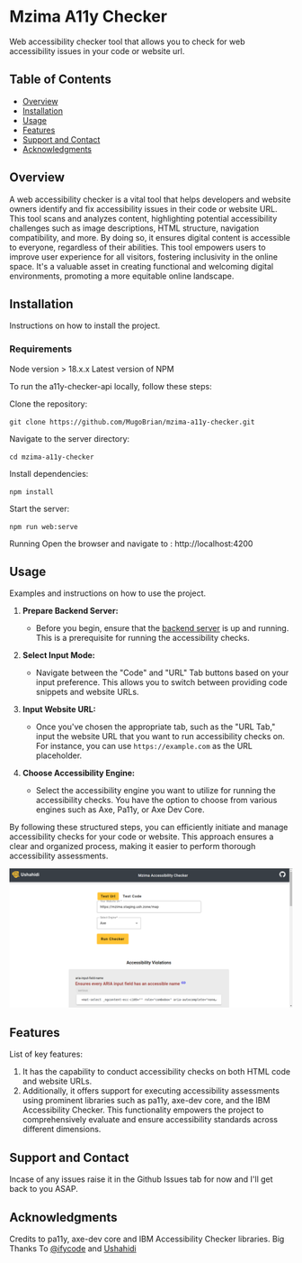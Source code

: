 # Mzima A11y Checker

Web accessibility checker tool that allows you to check for web accessibility issues in your code or website url.

## Table of Contents

- [Overview](#overview)
- [Installation](#installation)
- [Usage](#usage)
- [Features](#features)
- [Support and Contact](#support-and-contact)
- [Acknowledgments](#acknowledgments)

## Overview
A web accessibility checker is a vital tool that helps developers and website owners identify and fix accessibility issues in their code or website URL. 
This tool scans and analyzes content, highlighting potential accessibility challenges such as image descriptions, HTML structure, navigation compatibility, and more. By doing so, it ensures digital content is accessible to everyone, regardless of their abilities. This tool empowers users to improve user experience for all visitors, fostering inclusivity in the online space. It's a valuable asset in creating functional and welcoming digital environments, promoting a more equitable online landscape.

## Installation

Instructions on how to install the project. 

### Requirements
Node version > 18.x.x
Latest version of NPM

To run the a11y-checker-api locally, follow these steps:

Clone the repository:

`git clone https://github.com/MugoBrian/mzima-a11y-checker.git`

Navigate to the server directory:

`cd mzima-a11y-checker`

Install dependencies:

`npm install`

Start the server:

`npm run web:serve`

Running
Open the browser and navigate to : http://localhost:4200

## Usage
Examples and instructions on how to use the project.

1. **Prepare Backend Server:**
   - Before you begin, ensure that the [backend server](https://github.com/MugoBrian/a11y-checker-api/) is up and running. This is a prerequisite for running the accessibility checks.

2. **Select Input Mode:**
   - Navigate between the "Code" and "URL" Tab buttons based on your input preference. This allows you to switch between providing code snippets and website URLs.

3. **Input Website URL:**
   - Once you've chosen the appropriate tab, such as the "URL Tab," input the website URL that you want to run accessibility checks on. For instance, you can use `https://example.com` as the URL placeholder.

4. **Choose Accessibility Engine:**
   - Select the accessibility engine you want to utilize for running the accessibility checks. You have the option to choose from various engines such as Axe, Pa11y, or Axe Dev Core.

By following these structured steps, you can efficiently initiate and manage accessibility checks for your code or website. This approach ensures a clear and organized process, making it easier to perform thorough accessibility assessments.

![Mzima A11y Checker Interface](https://github.com/MugoBrian/mzima-a11y-checker/blob/main/src/assets/images/usage.png)

## Features
List of key features:

1. It has the capability to conduct accessibility checks on both HTML code and website URLs.
2. Additionally, it offers support for executing accessibility assessments using prominent libraries such as pa11y, axe-dev core, and the IBM Accessibility Checker. 
   This functionality empowers the project to comprehensively evaluate and ensure accessibility standards across different dimensions.

## Support and Contact
Incase of any issues raise it in the Github Issues tab for now and I'll get back to you ASAP.

## Acknowledgments
Credits to pa11y, axe-dev core and IBM Accessibility Checker libraries.
Big Thanks To [@ifycode](https://github.com/ifycode) and [Ushahidi](https://github.com/ushahidi)

